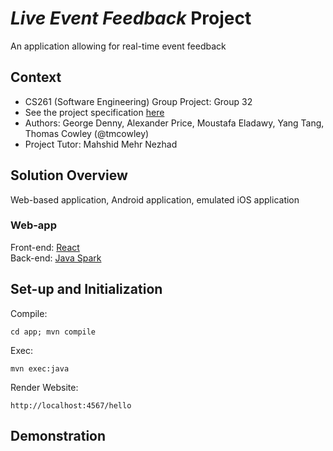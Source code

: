 # *Live Event Feedback* Project
An application allowing for real-time event feedback

## Context
* CS261 (Software Engineering) Group Project: Group 32
* See the project specification [here](https://warwick.ac.uk/fac/sci/dcs/teaching/material/cs261/)
* Authors: George Denny, Alexander Price, Moustafa Eladawy, Yang Tang, Thomas Cowley (@tmcowley)
* Project Tutor: Mahshid Mehr Nezhad

## Solution Overview
Web-based application, Android application, emulated iOS application

### Web-app
Front-end: [React](https://reactjs.org/)<br>
Back-end: [Java Spark](https://sparkjava.com/)

## Set-up and Initialization

Compile:
```
cd app; mvn compile 
```

Exec:
```
mvn exec:java 
```

Render Website: 
```
http://localhost:4567/hello
```

## Demonstration
